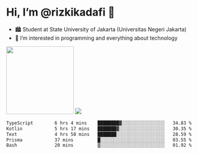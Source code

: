 # Hi, I’m @rizkikadafi 👋
- 🏙 Student at State University of Jakarta (Universitas Negeri Jakarta)
- 👀 I’m interested in programming and everything about technology
<img height="180em" src="https://github-readme-stats.vercel.app/api?username=rizkikadafi&show_icons=true&hide_border=true&&count_private=true&include_all_commits=true" />
<img src="https://github-readme-stats.vercel.app/api/top-langs/?username=rizkikadafi&show_icons=true&hide_border=true&&count_private=true&include_all_commits=true" />

<!--START_SECTION:waka-->

```txt
TypeScript        6 hrs 4 mins    ████████▓░░░░░░░░░░░░░░░░   34.83 %
Kotlin            5 hrs 17 mins   ███████▓░░░░░░░░░░░░░░░░░   30.35 %
Text              4 hrs 58 mins   ███████░░░░░░░░░░░░░░░░░░   28.59 %
Prisma            37 mins         █░░░░░░░░░░░░░░░░░░░░░░░░   03.55 %
Bash              20 mins         ▒░░░░░░░░░░░░░░░░░░░░░░░░   01.92 %
```

<!--END_SECTION:waka-->

<!---
rizkikadafi/rizkikadafi is a ✨ special ✨ repository because its `README.md` (this file) appears on your GitHub profile.
You can click the Preview link to take a look at your changes.
--->
